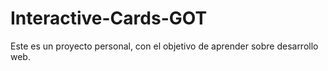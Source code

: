 # Interactive-Cards-GOT
Este es un proyecto personal, con el objetivo de aprender sobre desarrollo web. 
